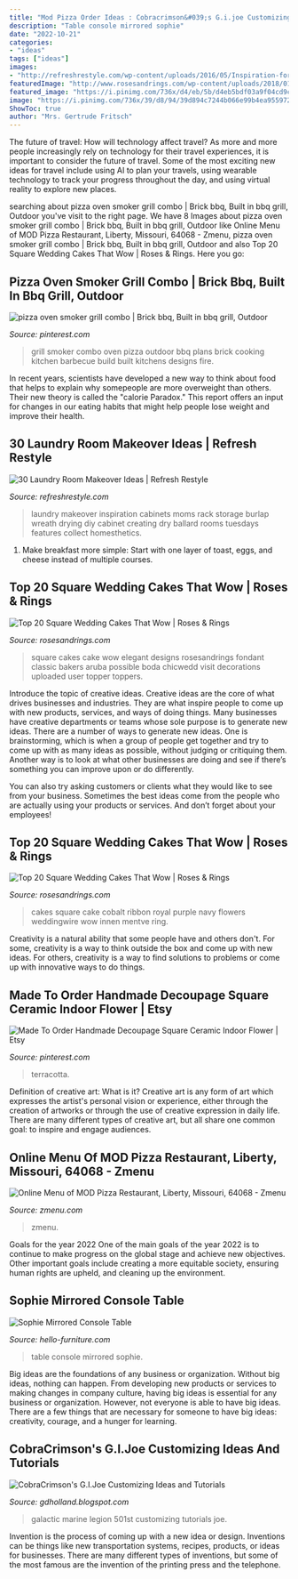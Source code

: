```yaml
---
title: "Mod Pizza Order Ideas : Cobracrimson&#039;s G.i.joe Customizing Ideas And Tutorials"
description: "Table console mirrored sophie"
date: "2022-10-21"
categories:
- "ideas"
tags: ["ideas"]
images:
- "http://refreshrestyle.com/wp-content/uploads/2016/05/Inspiration-for-Moms-dryingrack1edited.jpg"
featuredImage: "http://www.rosesandrings.com/wp-content/uploads/2018/01/vintage-classic-square-wedding-cake.jpg"
featured_image: "https://i.pinimg.com/736x/d4/eb/5b/d4eb5bdf03a9f04cd9caed2a54a840bf--outdoor-grill-outdoor-cooking.jpg"
image: "https://i.pinimg.com/736x/39/d8/94/39d894c7244b066e99b4ea9559721ca1.jpg"
ShowToc: true
author: "Mrs. Gertrude Fritsch"
---
```



The future of travel: How will technology affect travel?
As more and more people increasingly rely on technology for their travel experiences, it is important to consider the future of travel. Some of the most exciting new ideas for travel include using AI to plan your travels, using wearable technology to track your progress throughout the day, and using virtual reality to explore new places.

	

		
searching about pizza oven smoker grill combo | Brick bbq, Built in bbq grill, Outdoor you've visit to the right page. We have 8 Images about pizza oven smoker grill combo | Brick bbq, Built in bbq grill, Outdoor like Online Menu of MOD Pizza Restaurant, Liberty, Missouri, 64068 - Zmenu, pizza oven smoker grill combo | Brick bbq, Built in bbq grill, Outdoor and also Top 20 Square Wedding Cakes That Wow | Roses &amp; Rings. Here you go:
		
    
## Pizza Oven Smoker Grill Combo | Brick Bbq, Built In Bbq Grill, Outdoor

<img loading=lazy src="https://i.pinimg.com/736x/d4/eb/5b/d4eb5bdf03a9f04cd9caed2a54a840bf--outdoor-grill-outdoor-cooking.jpg" onerror="this.onerror=null;this.src='https://tse2.mm.bing.net/th?id=OIP.Qb5xMCGJNtUkxTnkxCmpXwHaFj&amp;pid=15.1';" alt="pizza oven smoker grill combo | Brick bbq, Built in bbq grill, Outdoor">

_Source: pinterest.com_

>grill smoker combo oven pizza outdoor bbq plans brick cooking kitchen barbecue build built kitchens designs fire. 

	

In recent years, scientists have developed a new way to think about food that helps to explain why somepeople are more overweight than others. Their new theory is called the "calorie Paradox." This report offers an input for changes in our eating habits that might help people lose weight and improve their health.

    
## 30 Laundry Room Makeover Ideas | Refresh Restyle

<img loading=lazy src="http://refreshrestyle.com/wp-content/uploads/2016/05/Inspiration-for-Moms-dryingrack1edited.jpg" onerror="this.onerror=null;this.src='https://tse2.mm.bing.net/th?id=OIP.2Qs9Xss7qwFxuawaEpQO_wHaJ4&amp;pid=15.1';" alt="30 Laundry Room Makeover Ideas | Refresh Restyle">

_Source: refreshrestyle.com_

>laundry makeover inspiration cabinets moms rack storage burlap wreath drying diy cabinet creating dry ballard rooms tuesdays features collect homesthetics. 

	

1. Make breakfast more simple: Start with one layer of toast, eggs, and cheese instead of multiple courses. 

    
## Top 20 Square Wedding Cakes That Wow | Roses &amp; Rings

<img loading=lazy src="http://www.rosesandrings.com/wp-content/uploads/2018/01/vintage-classic-square-wedding-cake.jpg" onerror="this.onerror=null;this.src='https://tse2.mm.bing.net/th?id=OIP.OBwZ3Upcjjlc8GLafWFOZwHaKD&amp;pid=15.1';" alt="Top 20 Square Wedding Cakes That Wow | Roses &amp; Rings">

_Source: rosesandrings.com_

>square cakes cake wow elegant designs rosesandrings fondant classic bakers aruba possible boda chicwedd visit decorations uploaded user topper toppers. 

	

Introduce the topic of creative ideas.
Creative ideas are the core of what drives businesses and industries. They are what inspire people to come up with new products, services, and ways of doing things. Many businesses have creative departments or teams whose sole purpose is to generate new ideas.
There are a number of ways to generate new ideas. One is brainstorming, which is when a group of people get together and try to come up with as many ideas as possible, without judging or critiquing them. Another way is to look at what other businesses are doing and see if there’s something you can improve upon or do differently.

You can also try asking customers or clients what they would like to see from your business. Sometimes the best ideas come from the people who are actually using your products or services. And don’t forget about your employees!

    
## Top 20 Square Wedding Cakes That Wow | Roses &amp; Rings

<img loading=lazy src="http://www.rosesandrings.com/wp-content/uploads/2018/01/Square-Wedding-Cake-with-cobalt-blue-ribbon.jpg" onerror="this.onerror=null;this.src='https://tse4.mm.bing.net/th?id=OIP.XQFkX0p40wJ5brgMNJihzQHaLK&amp;pid=15.1';" alt="Top 20 Square Wedding Cakes That Wow | Roses &amp; Rings">

_Source: rosesandrings.com_

>cakes square cake cobalt ribbon royal purple navy flowers weddingwire wow innen mentve ring. 

	

Creativity is a natural ability that some people have and others don't. For some, creativity is a way to think outside the box and come up with new ideas. For others, creativity is a way to find solutions to problems or come up with innovative ways to do things.

    
## Made To Order Handmade Decoupage Square Ceramic Indoor Flower | Etsy

<img loading=lazy src="https://i.pinimg.com/736x/39/d8/94/39d894c7244b066e99b4ea9559721ca1.jpg" onerror="this.onerror=null;this.src='https://tse4.mm.bing.net/th?id=OIP.v9vfmT_OdG9d_HPsX1CQ_gHaG1&amp;pid=15.1';" alt="Made To Order Handmade Decoupage Square Ceramic Indoor Flower | Etsy">

_Source: pinterest.com_

>terracotta. 

	

Definition of creative art: What is it?
Creative art is any form of art which expresses the artist's personal vision or experience, either through the creation of artworks or through the use of creative expression in daily life. There are many different types of creative art, but all share one common goal: to inspire and engage audiences.

    
## Online Menu Of MOD Pizza Restaurant, Liberty, Missouri, 64068 - Zmenu

<img loading=lazy src="https://image.zmenu.com/menupic/2205683/s_167f0c18-7db2-44b3-842c-2aa48535e5f8.jpg" onerror="this.onerror=null;this.src='https://tse4.mm.bing.net/th?id=OIP.6nj0ftDK2-TMOPt5JJbBeAHaKx&amp;pid=15.1';" alt="Online Menu of MOD Pizza Restaurant, Liberty, Missouri, 64068 - Zmenu">

_Source: zmenu.com_

>zmenu. 

	

Goals for the year 2022
One of the main goals of the year 2022 is to continue to make progress on the global stage and achieve new objectives. Other important goals include creating a more equitable society, ensuring human rights are upheld, and cleaning up the environment.

    
## Sophie Mirrored Console Table

<img loading=lazy src="https://www.hello-furniture.com/uploads/1/2/9/5/12959246/s465774351384886404_p1104_i5_w564.jpeg" onerror="this.onerror=null;this.src='https://tse1.mm.bing.net/th?id=OIP.FpwAwuHONt2DcQA4GZinywHaJ9&amp;pid=15.1';" alt="Sophie Mirrored Console Table">

_Source: hello-furniture.com_

>table console mirrored sophie. 

	

Big ideas are the foundations of any business or organization. Without big ideas, nothing can happen. From developing new products or services to making changes in company culture, having big ideas is essential for any business or organization. However, not everyone is able to have big ideas. There are a few things that are necessary for someone to have big ideas: creativity, courage, and a hunger for learning.

    
## CobraCrimson&#039;s G.I.Joe Customizing Ideas And Tutorials

<img loading=lazy src="http://3.bp.blogspot.com/_xQfJauCgar8/SsUOlOZvWmI/AAAAAAAAAFI/EpmoDvNlx64/s320/P1010325.JPG" onerror="this.onerror=null;this.src='https://tse4.mm.bing.net/th?id=OIP.xPF4Fo7v6rlT8rBr8OPS2AAAAA&amp;pid=15.1';" alt="CobraCrimson&#039;s G.I.Joe Customizing Ideas and Tutorials">

_Source: gdholland.blogspot.com_

>galactic marine legion 501st customizing tutorials joe. 

	

Invention is the process of coming up with a new idea or design. Inventions can be things like new transportation systems, recipes, products, or ideas for businesses. There are many different types of inventions, but some of the most famous are the invention of the printing press and the telephone.

